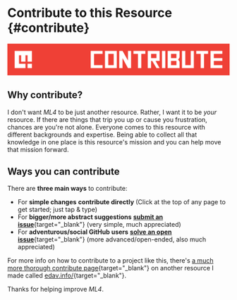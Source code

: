 # Contribute to this Resource {#contribute}

![](images/banners/contribute_banner.png)

## Why contribute?

I don't want *ML4* to be just another resource. Rather, I want it to be *your* resource. If there are things that trip you up or cause you frustration, chances are you're not alone. Everyone comes to this resource with different backgrounds and expertise. Being able to collect all that knowledge in one place is this resource's mission and you can help move that mission forward.

## Ways you can contribute

There are **three main ways** to contribute: 

- <i class="fas fa-edit"></i> For **simple changes** <i class="fas fa-arrow-right"></i> **contribute directly** (Click <i class="fas fa-edit"></i> at the top of any page to get started; just tap & type)
- <i class="fas fa-sticky-note"></i> For **bigger/more abstract suggestions** <i class="fas fa-arrow-right"></i> [**submit an issue**](https://github.com/zachbogart/ML4/issues/new){target="_blank"} (very simple, much appreciated)
- <i class="fas fa-code-branch"></i> For **adventurous/social GitHub users** <i class="fas fa-arrow-right"></i> [**solve an open issue**](https://github.com/zachbogart/ML4/issues){target="_blank"} (more advanced/open-ended, also much appreciated)

For more info on how to contribute to a project like this, there's [a much more thorough contribute page](https://edav.info/contribute.html){target="_blank"} on another resource I made called [edav.info/](https://edav.info/){target="_blank"}.

Thanks for helping improve *ML4*. 

<i class="fas fa-heart"></i>
